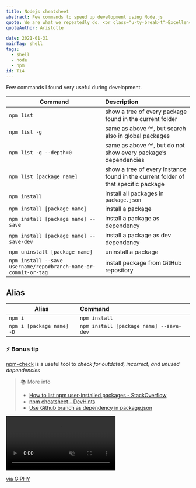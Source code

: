 ```yaml
---
title: Nodejs cheatsheet
abstract: Few commands to speed up development using Node.js
quote: We are what we repeatedly do. <br class="u-ty-break-t">Excellence, then, is not an act, but a habit
quoteAuthor: Aristotle

date: 2021-01-31
mainTag: shell
tags:
  - shell
  - node
  - npm
id: T14
---
```


Few commands I found very useful during development.

| Command                                 | Description                                                                        |
|-----------------------------------------|:-----------------------------------------------------------------------------------|
| `npm list`                              | show a tree of every package found in the current folder                           |
| `npm list -g`                           | same as above ^^, but search also in global packages                               |
| `npm list -g --depth=0`                 | same as above ^^, but do not show every package’s dependencies                         |
| `npm list [package name]`               | show a tree of every instance found in the current folder of that specific package |
| `npm install`                           | install all packages in `package.json`                                     |
| `npm install [package name]`            | install a package                                                                  |
| `npm install [package name] --save`     | install a package as dependency                                                    |
| `npm install [package name] --save-dev` | install a package as dev dependency                                                |
| `npm uninstall [package name]`          | uninstall a package                                                |
| `npm install --save username/repo#branch-name-or-commit-or-tag` | install package from GitHub repository |

## Alias

| Alias                      | Command                                  |
|----------------------------|:-----------------------------------------|
| `npm i`                    | `npm install`                            |
| `npm i [package name] -D`  | `npm install [package name] --save-dev ` |

### ⚡️ Bonus tip

[npm-check](https://github.com/dylang/npm-check) is a useful tool to _check for outdated, incorrect, and unused dependencies_

> 📚 More info
>
> - [How to list npm user-installed packages - StackOverflow](https://stackoverflow.com/questions/17937960/how-to-list-npm-user-installed-packages)
> - [npm cheatsheet - DevHints](https://devhints.io/npm)
> - [Use Github branch as dependency in package.json](https://medium.com/@jonchurch/use-github-branch-as-dependency-in-package-json-5eb609c81f1a)


<div class="s-giphy s-giphy--small-d">
  <video autoplay loop muted playsinline>
    <source src="https://i.giphy.com/media/d0NnEG1WnnXqg/giphy.mp4" type="video/mp4">
  </video>
  <p><a href="http://gph.is/2biY0lt">via GIPHY</a></p>
</div>
